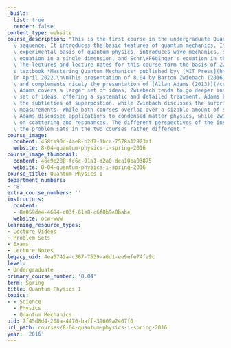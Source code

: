 ```yaml
---
_build:
  list: true
  render: false
content_type: website
course_description: "This is the first course in the undergraduate Quantum Physics\
  \ sequence. It introduces the basic features of quantum mechanics. It covers the\
  \ experimental basis of quantum physics, introduces wave mechanics, Schr\xF6dinger's\
  \ equation in a single dimension, and Schr\xF6dinger's equation in three dimensions.\
  \ The lectures and lecture notes for this course form the basis of Zwiebach\u2019\
  s textbook *Mastering Quantum Mechanics* published by\_[MIT Press](https://mitpress.mit.edu/books/mastering-quantum-mechanics)\_\
  in April 2022.\n\nThis presentation of 8.04 by Barton Zwiebach (2016) differs somewhat\
  \ and complements nicely the presentation of [Allan Adams (2013)](/courses/8-04-quantum-physics-i-spring-2013/).\
  \ Adams covers a larger set of ideas; Zwiebach tends to go deeper into a smaller\
  \ set of ideas, offering a systematic and detailed treatment. Adams begins with\
  \ the subtleties of superpostion, while Zwiebach discusses the surprises of interaction-free\
  \ measurements. While both courses overlap over a sizable amount of standard material,\
  \ Adams discussed applications to condensed matter physics, while Zwiebach focused\
  \ on scattering and resonances. The different perspectives of the instructors make\
  \ the problem sets in the two courses rather different."
course_image:
  content: 458fa90d-4ae8-b2d7-1bca-7578a12923af
  website: 8-04-quantum-physics-i-spring-2016
course_image_thumbnail:
  content: 46c9e288-fc6c-91a1-d2a0-dca10ba03875
  website: 8-04-quantum-physics-i-spring-2016
course_title: Quantum Physics I
department_numbers:
- '8'
extra_course_numbers: ''
instructors:
  content:
  - 8a059de4-4694-c03f-61e8-c6f0b9e8babe
  website: ocw-www
learning_resource_types:
- Lecture Videos
- Problem Sets
- Exams
- Lecture Notes
legacy_uid: 4ea5742a-c367-7539-a6d1-ee9efe74fa9c
level:
- Undergraduate
primary_course_number: '8.04'
term: Spring
title: Quantum Physics I
topics:
- - Science
  - Physics
  - Quantum Mechanics
uid: 7f45d8d4-208a-4470-baff-39609a2407f0
url_path: courses/8-04-quantum-physics-i-spring-2016
year: '2016'
---
```

